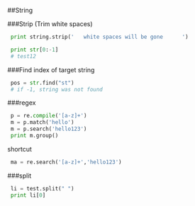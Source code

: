 
##String

###Strip (Trim white spaces)
```python
 print string.strip('   white spaces will be gone      ')
 ```
```python
 print str[0:-1] 
 # test12
 ```
###Find index of target string
```python
 pos = str.find("st")
 # if -1, string was not found
 ```
###regex
```python
 p = re.compile('[a-z]+')
 m = p.match('hello')
 m = p.search('hello123')
 print m.group()
 ```
shortcut
```python
 ma = re.search('[a-z]+','hello123')
 ```
###split
```python
 li = test.split(" ")
 print li[0]
 ```

